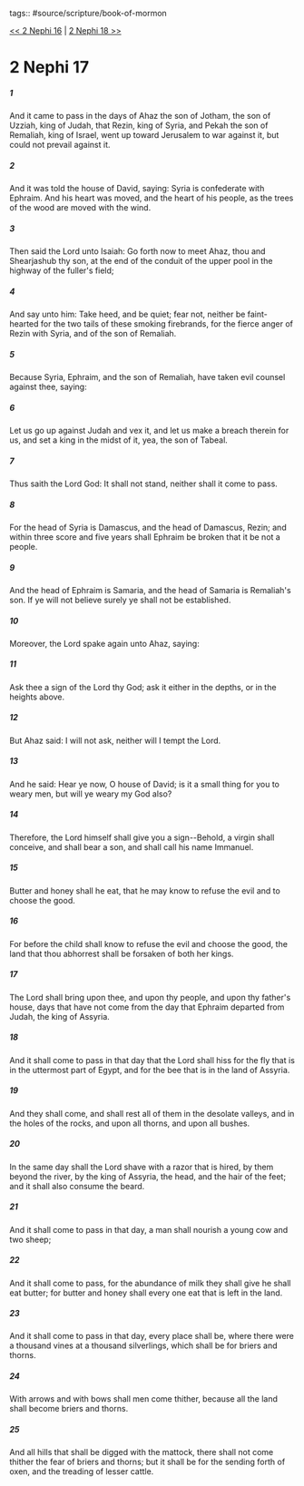 tags:: #source/scripture/book-of-mormon

[<< 2 Nephi 16](book-of-mormon/02_2_Nephi/2_Nephi_16.md) | [2 Nephi 18 >>](book-of-mormon/02_2_Nephi/2_Nephi_18.md)

# 2 Nephi 17

##### 1

And it came to pass in the days of Ahaz the son of Jotham, the son of Uzziah, king of Judah, that Rezin, king of Syria, and Pekah the son of Remaliah, king of Israel, went up toward Jerusalem to war against it, but could not prevail against it.

##### 2

And it was told the house of David, saying: Syria is confederate with Ephraim. And his heart was moved, and the heart of his people, as the trees of the wood are moved with the wind.

##### 3

Then said the Lord unto Isaiah: Go forth now to meet Ahaz, thou and Shearjashub thy son, at the end of the conduit of the upper pool in the highway of the fuller's field;

##### 4

And say unto him: Take heed, and be quiet; fear not, neither be faint-hearted for the two tails of these smoking firebrands, for the fierce anger of Rezin with Syria, and of the son of Remaliah.

##### 5

Because Syria, Ephraim, and the son of Remaliah, have taken evil counsel against thee, saying:

##### 6

Let us go up against Judah and vex it, and let us make a breach therein for us, and set a king in the midst of it, yea, the son of Tabeal.

##### 7

Thus saith the Lord God: It shall not stand, neither shall it come to pass.

##### 8

For the head of Syria is Damascus, and the head of Damascus, Rezin; and within three score and five years shall Ephraim be broken that it be not a people.

##### 9

And the head of Ephraim is Samaria, and the head of Samaria is Remaliah's son. If ye will not believe surely ye shall not be established.

##### 10

Moreover, the Lord spake again unto Ahaz, saying:

##### 11

Ask thee a sign of the Lord thy God; ask it either in the depths, or in the heights above.

##### 12

But Ahaz said: I will not ask, neither will I tempt the Lord.

##### 13

And he said: Hear ye now, O house of David; is it a small thing for you to weary men, but will ye weary my God also?

##### 14

Therefore, the Lord himself shall give you a sign--Behold, a virgin shall conceive, and shall bear a son, and shall call his name Immanuel.

##### 15

Butter and honey shall he eat, that he may know to refuse the evil and to choose the good.

##### 16

For before the child shall know to refuse the evil and choose the good, the land that thou abhorrest shall be forsaken of both her kings.

##### 17

The Lord shall bring upon thee, and upon thy people, and upon thy father's house, days that have not come from the day that Ephraim departed from Judah, the king of Assyria.

##### 18

And it shall come to pass in that day that the Lord shall hiss for the fly that is in the uttermost part of Egypt, and for the bee that is in the land of Assyria.

##### 19

And they shall come, and shall rest all of them in the desolate valleys, and in the holes of the rocks, and upon all thorns, and upon all bushes.

##### 20

In the same day shall the Lord shave with a razor that is hired, by them beyond the river, by the king of Assyria, the head, and the hair of the feet; and it shall also consume the beard.

##### 21

And it shall come to pass in that day, a man shall nourish a young cow and two sheep;

##### 22

And it shall come to pass, for the abundance of milk they shall give he shall eat butter; for butter and honey shall every one eat that is left in the land.

##### 23

And it shall come to pass in that day, every place shall be, where there were a thousand vines at a thousand silverlings, which shall be for briers and thorns.

##### 24

With arrows and with bows shall men come thither, because all the land shall become briers and thorns.

##### 25

And all hills that shall be digged with the mattock, there shall not come thither the fear of briers and thorns; but it shall be for the sending forth of oxen, and the treading of lesser cattle.
